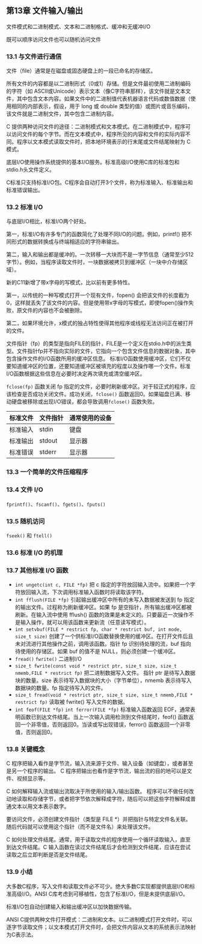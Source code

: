 ## 第13章 文件输入/输出

文件模式和二进制模式、文本和二进制格式、缓冲和无缓冲I/O

既可以顺序访问文件也可以随机访问文件

### 13.1 与文件进行通信
文件（file）通常是在磁盘或固态硬盘上的一段已命名的存储区。

所有文件的内容都是以二进制形式（0或1）存储。但是文件最初使用二进制编码的字符（如 ASCII或Unicode）表示文本（像C字符串那样），该文件就是文本文件，其中包含文本内容。如果文件中的二进制值代表机器语言代码或数值数据（使用相同的内部表示，假设，用于 long 或 double 类型的值）或图片或音乐编码，该文件就是二进制文件，其中包含二进制内容。

C 提供两种访问文件的途径：二进制模式和文本模式。在二进制模式中，程序可以访问文件的每个字节。而在文本模式中，程序所见的内容和文件的实际内容不同。程序以文本模式读取文件时，把本地环境表示的行末尾或文件结尾映射为 C 模式。

底层I/O使用操作系统提供的基本I/O服务。标准高级I/O使用C库的标准包和stdio.h头文件定义。

C标准只支持标准I/O包。C程序会自动打开3个文件，称为标准输入、标准输出和标准错误输出。

### 13.2 标准 I/O
与底层I/O相比，标准I/O两个好处。

第一，标准I/O有许多专门的函数简化了处理不同I/O的问题。例如，printf() 把不同形式的数据转换成与终端相适应的字符串输出。

第二，输入和输出都是缓冲的。一次转移一大块而不是一字节信息（通常至少512字节）。例如，当程序读取文件时，一块数据被拷贝到缓冲区（一块中介存储区域）。

新的C11新增了带x字母的写模式，比以前有更多特性。

第一，以传统的一种写模式打开一个现有文件，fopen() 会把该文件的长度截为0，这样就丢失了该文件的内容。但是使用带x字母的写模式，即使fopen()操作失败，原文件的内容也不会被删除。

第二，如果环境允许，x模式的独占特性使得其他程序或线程无法访问正在被打开的文件。

文件指针（fp）的类型是指向FILE的指针，FILE是一个定义在stdio.h中的派生类型。文件指针fp并不指向实际的文件，它指向一个包含文件信息的数据对象，其中包含操作文件的I/O函数所用的缓冲区信息。
标准I/O函数使用缓冲区，它们不仅要知道缓冲区的位置，还要知道缓冲区被填充的程度以及操作哪一个文件。标准I/O函数根据这些信息在必要时决定再次填充或清空缓冲区。

`fclose(fp)` 函数关闭 fp 指定的文件，必要时刷新缓冲区。对于较正式的程序，应该检查是否成功关闭文件。成功关闭，`fclose()` 函数返回0。如果磁盘已满、移动硬盘被移除或出现I/O错误，都会导致调用`fclose()` 函数失败。

|标准文件|文件指针|通常使用的设备|
|----|----|----|
|标准输入|stdin |键盘|
|标准输出|stdout|显示器|
|标准错误|stderr|显示器|

### 13.3 一个简单的文件压缩程序

### 13.4 文件 I/O
`fprintf()`、`fscanf()`、`fgets()`、`fputs()`

### 13.5 随机访问
`fseek()` 和 `ftell()`

### 13.6 标准 I/O 的机理

### 13.7 其他标准 I/O 函数
- `int ungetc(int c, FILE *fp)` 把 c 指定的字符放回输入流中。如果把一个字符放回输入流，下次调用标准输入函数时将读取该字符。
- `int fflush(FILE *fp)` 引起输出缓冲区中所有的未写入数据被发送到 fp 指定的输出文件。过程称为刷新缓冲区。如果 fp 是空指针，所有输出缓冲区都被刷新。在输入流中使用 fflush() 函数的效果是未定义的。只要最近一次操作不是输入操作，就可以用该函数来更新流（任意读写模式）。
- `int setvbuf(FILE * restrict fp, char * restrict buf, int mode, size_t size)` 创建了一个供标准I/O函数替换使用的缓冲区。在打开文件后且未对流进行其他操作之前，调用该函数。指针 fp 识别待处理的流，buf 指向待使用的存储区。如果 buf 的值不是 NULL，则必须创建一个缓冲区。
- `fread()` `fwrite()` 二进制I/O
- `size_t fwrite(const void * restrict ptr, size_t size, size_t nmemb,FILE * restrict fp)` 把二进制数据写入文件。 指针 ptr 是待写入数据块的数量。size 表示待写入数据块的大小（字节单位），nmemb 表示待写入数据块的数量。fp 指定待写入的文件。
- `size_t fread(void * restrict ptr, size_t size, size_t nmemb,FILE * restrict fp)` 读取被 fwrite() 写入文件的数据。
- `int feof(FILE *fp)` `int ferror(FILE *fp)` 标准输入函数返回 EOF，通常表明函数已到达文件结尾。当上一次输入调用检测到文件结尾时，feof() 函数返回一个非零值，否则返回0。当读或写出现错误，ferror() 函数返回一个非零值，否则返回0。

### 13.8 关键概念
C 程序把输入看作是字节流，输入流来源于文件、输入设备（如键盘），或者甚至是另一个程序的输出。
C 程序把输出也看作是字节流，输出流的目的地可以是文件、视频显示等。

C 如何解释输入流或输出流取决于所使用的输入/输出函数。
程序可以不做任何改动地读取和存储字节，或者把字节依次解释成字符，随后可以把这些字符解释成普通文本以用文本表示数字。

要访问文件，必须创建文件指针（类型是 FILE *）并把指针与特定文件名关联。随后代码就可以使用这个指针（而不是文件名）来处理该文件。

C 如何处理文件结尾。通常，用于读取文件的程序使用一个循环读取输入，直至到达文件结尾。C 输入函数在读过文件结尾后才会检测到文件结尾，应该在尝试读取之后立即判断是否是文件结尾。

### 13.9 小结
大多数C程序，写入文件和读取文件必不可少。绝大多数C实现都提供底层I/O和标准高级I/O。ANSI C库考虑到可移植性，包含了标准I/O，但是未提供底层I/O。

标准I/O包自动创建输入和输出缓冲区以加快数据传输。

ANSI C提供两种文件打开模式：二进制和文本。以二进制模式打开文件时，可以逐字节读取文件；以文本模式打开文件时，会把文件内容从文本的系统表示法映射为C表示法。